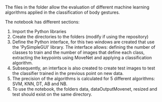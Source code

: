 The files in the folder allow the evaluation of different machine learning algorithms applied in the classification of body gestures.

The notebook has different sections:
1. Import the Python libraries
2. Create the directories to the folders (modify if using the repository)
3. Define the Python interface, for this two windows are created that use the 'PySimpleGUI' library. The interface allows: defining the number of classes to train and the number of images that define each class, extracting the keypoints using MoveNet and applying a classification algorithm.
4. Subsequently, an interface is also created to create test images to test the classifier trained in the previous point on new data.
5. The precision of the algorithms is calculated for 5 different algorithms: SVM, KNN, DT, AB and NB.
6. To use the notebook, the folders data, dataOutputMovenet, resized and test should exist on the same directory.
